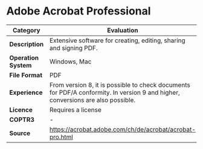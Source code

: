 # Adobe Acrobat Professional

| Category | Evaluation |
| --- | --- |
| **Description**  | Extensive software for creating, editing, sharing and signing PDF. |
| **Operation System**  | Windows, Mac  |
| **File Format** | PDF |
| **Experience** | From version 8, it is possible to check documents for PDF/A conformity. In version 9 and higher, conversions are also possible. |
| **Licence** | Requires a license |
| **COPTR3** | - |
| **Source** | https://acrobat.adobe.com/ch/de/acrobat/acrobat-pro.html |
